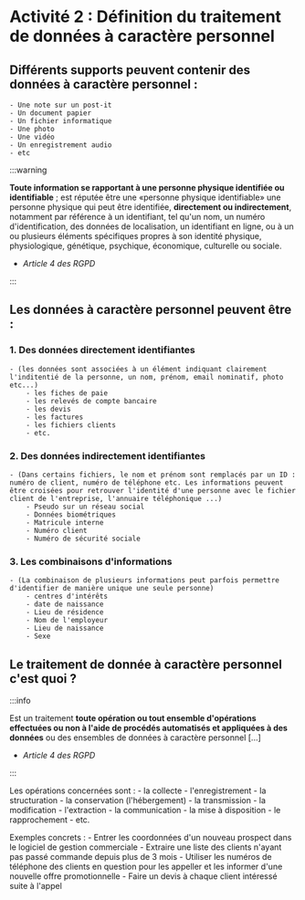 # Activité 2 : Définition du traitement de données à caractère personnel

## Différents supports peuvent contenir des données à caractère personnel :

    - Une note sur un post-it
    - Un document papier
    - Un fichier informatique
    - Une photo
    - Une vidéo
    - Un enregistrement audio
    - etc

:::warning

**Toute information se rapportant à une personne physique identifiée ou identifiable** ; est réputée être une «personne physique identifiable» une personne physique qui peut être identifiée, **directement ou indirectement**, notamment par référence à un identifiant, tel qu'un nom, un numéro d'identification, des données de localisation, un identifiant en ligne, ou à un ou plusieurs éléments spécifiques propres à son identité physique, physiologique, génétique, psychique, économique, culturelle ou sociale.

- *Article 4 des RGPD*

:::

## Les données à caractère personnel peuvent être :

### 1. Des données **directement** identifiantes
    - (les données sont associées à un élément indiquant clairement l'inditentié de la personne, un nom, prénom, email nominatif, photo etc...)
        - les fiches de paie
        - les relevés de compte bancaire
        - les devis
        - les factures
        - les fichiers clients
        - etc.

### 2. Des données **indirectement identifiantes**
    - (Dans certains fichiers, le nom et prénom sont remplacés par un ID : numéro de client, numéro de téléphone etc. Les informations peuvent être croisées pour retrouver l'identité d'une personne avec le fichier client de l'entreprise, l'annuaire téléphonique ...)
        - Pseudo sur un réseau social
        - Données biométriques
        - Matricule interne
        - Numéro client
        - Numéro de sécurité sociale

### 3. Les **combinaisons** d'informations
    - (La combinaison de plusieurs informations peut parfois permettre d'identifier de manière unique une seule personne)
        - centres d'intérêts
        - date de naissance
        - Lieu de résidence
        - Nom de l'employeur
        - Lieu de naissance
        - Sexe

## Le traitement de donnée à caractère personnel c'est quoi ?

:::info

​Est un traitement **toute opération ou tout ensemble d'opérations effectuées ou non à l'aide de procédés automatisés et appliquées à des données** ou des ensembles de données à caractère personnel [...] 

- *Article 4 des RGPD*

:::

Les opérations concernées sont : 
    - la collecte
    - l'enregistrement
    - la structuration
    - la conservation (l'hébergement)
    - la transmission
    - la modification
    - l'extraction
    - la communication
    - la mise à disposition
    - le rapprochement
    - etc.

Exemples concrets :
    - Entrer les coordonnées d'un nouveau prospect dans le logiciel de gestion commerciale
    - Extraire une liste des clients n'ayant pas passé commande depuis plus de 3 mois
    - Utiliser les numéros de téléphone des clients en question pour les appeller et les informer d'une nouvelle offre promotionnelle
    - Faire un devis à chaque client intéressé suite à l'appel